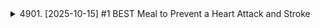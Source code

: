<details>
<summary>4901. [2025-10-15] #1 BEST Meal to Prevent a Heart Attack and Stroke</summary><br>

<a href="https://www.youtube.com/watch?v=fqwrf0RvOVI" target="_blank">
    <img src="https://img.youtube.com/vi/fqwrf0RvOVI/maxresdefault.jpg" 
        alt="[Youtube]" width="200">
</a>

[all docs](https://github.com/sumsjp/Drberg)

# #1 BEST Meal to Prevent a Heart Attack and Stroke

好的，以下是文稿的中文整理，我會將重點整理出來，方便您理解：

**主題：預防心臟病和中風的最佳飲食**

**核心觀點：**

*   大部分心臟病和中風（80-91%）是由血栓引起的，而非單純的血管阻塞。
*   一種特殊的凝血機制異常，導致難以溶解的血栓形成，是心臟病和中風的主要原因。

**凝血機制異常的原因（完美風暴）：**

1.  **腸道或牙齦滲漏（Leaky Gut/Gums）：**
    *   病原體（Pathogen）外殼分解產生的內毒素（Endotoxin）是關鍵因素。極少量的內毒素就能將正常的凝血過程轉變為異常凝血。
    *   常見的滲漏原因是：麩質（Gluten）、酒精、吸煙、植物油、過度加工食品（精緻糖、澱粉）、非類固醇消炎止痛藥（NSAIDs）、抗生素。

2.  **過量的鐵（Excessive Iron）：**
    *   過多的鐵會滋養病原體，促進內毒素的作用，甚至喚醒休眠的微生物，加劇凝血。
    *   過量的鐵來源：強化食品（穀物、麵包、麵條）、過多的鐵補充劑、鐵鍋烹飪。建議從紅肉或肝臟攝取血紅素鐵（Heem iron），避免過量補充劑。

3.  **壓力（Stress）：**
    *   壓力會增加腎上腺素（Adrenaline），增強病原體對鐵的吸收，削弱免疫系統，導致微生物失衡，加劇凝血。
    *   壓力甚至可能導致心臟病死亡風險增加。

**預防血栓的完美飲食：**

1.  **蛋白質：野生鮭魚（Wild Caught Salmon）**
    *   鐵含量較低，富含 Omega-3 脂肪酸，有助於稀釋血液、減少血管炎症。

2.  **沙拉：芝麻葉甜菜沙拉（Arugula and Beet Salad）**
    *   芝麻葉和甜菜富含一氧化氮（Nitric Oxide），是一種強效的抗凝血化合物，有助於降低血壓。

3.  **額外成分：**
    *   **特級初榨橄欖油（Extra Virgin Olive Oil）：** 含有多酚（Polyphenols），可與鐵結合，降低鐵含量，並具有抗炎作用。
    *   **蘋果醋（Apple Cider Vinegar）：** 有助於收緊組織，特別是結腸的滲漏。
    *   **大蒜（Garlic）：** 稀釋血液，含有多酚，並具有抗病原體的作用。

4.  **發酵食品：少量德國酸菜（Sauerkraut）**
    *   含有乳酸菌（Lactic Acid Bacteria），可與內毒素結合，使其失效。其他選擇：康普茶、泡菜汁。

5.  **茶：綠茶或紅茶（Green Tea or Black Tea）**
    *   含有多酚，可與過量的鐵結合。

6.  **黑巧克力（Dark Chocolate，85%或90%）：**
    *   含有多酚，可與鐵結合，富含鎂，有助於動脈和心臟健康。
    *   心臟問題與鈣過多、鎂不足有關。鎂有助於治療心房顫動和降低血壓。
    *   可將黑巧克力粉加入咖啡中。

**其他建議：**

*   **餐後散步：** 餐後進行 10-20 分鐘的鼻呼吸散步，增加一氧化氮，促進氧氣輸送，平衡血糖，並有助於溶解血栓。
*   **鎂的重要性：** 了解鎂對心血管系統的強大作用。

**總結：**

通過控制腸道/牙齦滲漏、避免過量鐵攝入、管理壓力，並配合上述飲食，可以有效預防心臟病和中風。

[model=gemini-2.0-flash,0]


---

</details>

